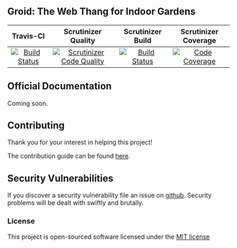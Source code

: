 ## Groid: The Web Thang for Indoor Gardens
| Travis-CI | Scrutinizer Quality | Scrutinizer Build | Scrutinizer Coverage |
|:---------:|:-------------------:|:-----------------:|:--------------------:|
| [![Build Status](https://travis-ci.org/defenestrator/groid-io.svg?branch=master)](https://travis-ci.org/defenestrator/groid-io) | [![Scrutinizer Code Quality](https://scrutinizer-ci.com/g/defenestrator/groid-io/badges/quality-score.png?b=master)](https://scrutinizer-ci.com/g/defenestrator/groid-io/?branch=master) | [![Build Status](https://scrutinizer-ci.com/g/defenestrator/groid-io/badges/build.png?b=master)](https://scrutinizer-ci.com/g/defenestrator/groid-io/build-status/master) | [![Code Coverage](https://scrutinizer-ci.com/g/defenestrator/groid-io/badges/coverage.png?b=master)](https://scrutinizer-ci.com/g/defenestrator/groid-io/?branch=master) |


## Official Documentation
Coming soon.

## Contributing

Thank you for your interest in helping this project! 

The contribution guide can be found [here](http://github.com/defenestrator/groid/contributing.md).

## Security Vulnerabilities

If you discover a security vulnerability file an issue on [github](https://github.com/defenestrator/groid/issues).
Security problems will be dealt with swiftly and brutally.

### License

This project is open-sourced software licensed under the [MIT license](http://opensource.org/licenses/MIT)
